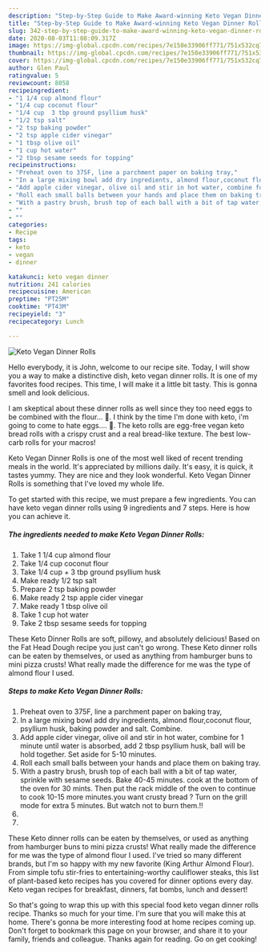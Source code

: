 ```yaml
---
description: "Step-by-Step Guide to Make Award-winning Keto Vegan Dinner Rolls"
title: "Step-by-Step Guide to Make Award-winning Keto Vegan Dinner Rolls"
slug: 342-step-by-step-guide-to-make-award-winning-keto-vegan-dinner-rolls
date: 2020-08-03T11:08:09.317Z
image: https://img-global.cpcdn.com/recipes/7e150e33906ff771/751x532cq70/keto-vegan-dinner-rolls-recipe-main-photo.jpg
thumbnail: https://img-global.cpcdn.com/recipes/7e150e33906ff771/751x532cq70/keto-vegan-dinner-rolls-recipe-main-photo.jpg
cover: https://img-global.cpcdn.com/recipes/7e150e33906ff771/751x532cq70/keto-vegan-dinner-rolls-recipe-main-photo.jpg
author: Glen Paul
ratingvalue: 5
reviewcount: 8058
recipeingredient:
- "1 1/4 cup almond flour"
- "1/4 cup coconut flour"
- "1/4 cup  3 tbp ground psyllium husk"
- "1/2 tsp salt"
- "2 tsp baking powder"
- "2 tsp apple cider vinegar"
- "1 tbsp olive oil"
- "1 cup hot water"
- "2 tbsp sesame seeds for topping"
recipeinstructions:
- "Preheat oven to 375F, line a parchment paper on baking tray,"
- "In a large mixing bowl add dry ingredients, almond flour,coconut flour, psyllium husk, baking powder and salt. Combine."
- "Add apple cider vinegar, olive oil and stir in hot water, combine for 1 minute until water is absorbed, add 2 tbsp psyllium husk, ball will be hold together. Set aside for 5-10 minutes."
- "Roll each small balls between your hands and place them on baking tray."
- "With a pastry brush, brush top of each ball with a bit of tap water, sprinkle with sesame seeds. Bake 40-45 minutes. cook at the bottom of the oven for 30 mints. Then put the rack middle of the oven to continue to cook 10-15 more minutes.you want crusty bread ? Turn on the grill mode for extra 5 minutes. But watch not to burn them.!!"
- ""
- ""
categories:
- Recipe
tags:
- keto
- vegan
- dinner

katakunci: keto vegan dinner 
nutrition: 241 calories
recipecuisine: American
preptime: "PT25M"
cooktime: "PT43M"
recipeyield: "3"
recipecategory: Lunch

---
```



![Keto Vegan Dinner Rolls](https://img-global.cpcdn.com/recipes/7e150e33906ff771/751x532cq70/keto-vegan-dinner-rolls-recipe-main-photo.jpg)

Hello everybody, it is John, welcome to our recipe site. Today, I will show you a way to make a distinctive dish, keto vegan dinner rolls. It is one of my favorites food recipes. This time, I will make it a little bit tasty. This is gonna smell and look delicious.

I am skeptical about these dinner rolls as well since they too need eggs to be combined with the flour… 🙁. I think by the time I&#39;m done with keto, i&#39;m going to come to hate eggs…. 🙁. The keto rolls are egg-free vegan keto bread rolls with a crispy crust and a real bread-like texture. The best low-carb rolls for your macros!

Keto Vegan Dinner Rolls is one of the most well liked of recent trending meals in the world. It's appreciated by millions daily. It's easy, it is quick, it tastes yummy. They are nice and they look wonderful. Keto Vegan Dinner Rolls is something that I've loved my whole life.


To get started with this recipe, we must prepare a few ingredients. You can have keto vegan dinner rolls using 9 ingredients and 7 steps. Here is how you can achieve it.

<!--inarticleads1-->

##### The ingredients needed to make Keto Vegan Dinner Rolls:

1. Take 1 1/4 cup almond flour
1. Take 1/4 cup coconut flour
1. Take 1/4 cup + 3 tbp ground psyllium husk
1. Make ready 1/2 tsp salt
1. Prepare 2 tsp baking powder
1. Make ready 2 tsp apple cider vinegar
1. Make ready 1 tbsp olive oil
1. Take 1 cup hot water
1. Take 2 tbsp sesame seeds for topping


These Keto Dinner Rolls are soft, pillowy, and absolutely delicious! Based on the Fat Head Dough recipe you just can&#39;t go wrong. These Keto dinner rolls can be eaten by themselves, or used as anything from hamburger buns to mini pizza crusts! What really made the difference for me was the type of almond flour I used. 

<!--inarticleads2-->

##### Steps to make Keto Vegan Dinner Rolls:

1. Preheat oven to 375F, line a parchment paper on baking tray,
1. In a large mixing bowl add dry ingredients, almond flour,coconut flour, psyllium husk, baking powder and salt. Combine.
1. Add apple cider vinegar, olive oil and stir in hot water, combine for 1 minute until water is absorbed, add 2 tbsp psyllium husk, ball will be hold together. Set aside for 5-10 minutes.
1. Roll each small balls between your hands and place them on baking tray.
1. With a pastry brush, brush top of each ball with a bit of tap water, sprinkle with sesame seeds. Bake 40-45 minutes. cook at the bottom of the oven for 30 mints. Then put the rack middle of the oven to continue to cook 10-15 more minutes.you want crusty bread ? Turn on the grill mode for extra 5 minutes. But watch not to burn them.!!
1. 
1. 


These Keto dinner rolls can be eaten by themselves, or used as anything from hamburger buns to mini pizza crusts! What really made the difference for me was the type of almond flour I used. I&#39;ve tried so many different brands, but I&#39;m so happy with my new favorite (King Arthur Almond Flour). From simple tofu stir-fries to entertaining-worthy cauliflower steaks, this list of plant-based keto recipes has you covered for dinner options every day. Keto vegan recipes for breakfast, dinners, fat bombs, lunch and dessert! 

So that's going to wrap this up with this special food keto vegan dinner rolls recipe. Thanks so much for your time. I'm sure that you will make this at home. There's gonna be more interesting food at home recipes coming up. Don't forget to bookmark this page on your browser, and share it to your family, friends and colleague. Thanks again for reading. Go on get cooking!
